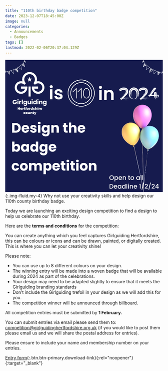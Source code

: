 ```yaml
---
title: "110th birthday badge competition"
date: 2023-12-07T18:45:00Z
image: null
categories:
  - Announcements
  - Badges
tags: []
lastmod: 2022-02-06T20:37:04.129Z
---
```

![Birthday badge competition announcement](/assets/images/2023/12/110-birthday-badge-comp.webp){:.img-fluid.my-4}
Why not use your creativity skills and help design our 110th county birthday badge.

Today we are launching an exciting design competition to find a design to help us celebrate our 110th birthday.

Here are the **terms and conditions** for the competition:

You can create anything which you feel captures Girlguiding Hertfordshire, this can be colours or icons and can be drawn, painted, or digitally created. This is where you can let your creativity shine!

Please note:

- You can use up to 8 different colours on your design.
- The winning entry will be made into a woven badge that will be available during 2024 as part of the celebrations.
- Your design may need to be adapted slightly to ensure that it meets the Girlguiding branding standards
- Don’t include the Girlguiding trefoil in your design as we will add this for you.
- The competition winner will be announced through billboard.

All competition entries must be submitted by **1 February.**

You can submit entries via email please send them to: <competition@girlguidinghertfordshire.org.uk>  (if you would like to post them please email us and we will share the postal address for entries).

Please ensure to include your name and membership number on your entries.

[Entry form](/assets/docs/2023/badge-competition-entry.docx){:.btn.btn-primary.download-link}{:rel="noopener"}{:target="_blank"}
